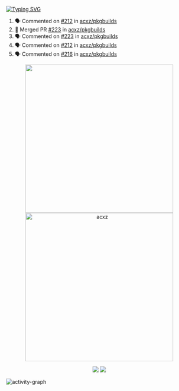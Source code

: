 [![Typing SVG](https://readme-typing-svg.herokuapp.com?size=16&color=AFFFA3&multiline=true&height=75&lines=contributing+to+robotics%2Fae%2Fml%2Fgpu;packaging+it+for+archlinux;ricer)](https://git.io/typing-svg)

<!--START_SECTION:activity-->
1. 🗣 Commented on [#212](https://github.com/acxz/pkgbuilds/issues/212) in [acxz/pkgbuilds](https://github.com/acxz/pkgbuilds)
2. 🎉 Merged PR [#223](https://github.com/acxz/pkgbuilds/pull/223) in [acxz/pkgbuilds](https://github.com/acxz/pkgbuilds)
3. 🗣 Commented on [#223](https://github.com/acxz/pkgbuilds/issues/223) in [acxz/pkgbuilds](https://github.com/acxz/pkgbuilds)
4. 🗣 Commented on [#212](https://github.com/acxz/pkgbuilds/issues/212) in [acxz/pkgbuilds](https://github.com/acxz/pkgbuilds)
5. 🗣 Commented on [#216](https://github.com/acxz/pkgbuilds/issues/216) in [acxz/pkgbuilds](https://github.com/acxz/pkgbuilds)
<!--END_SECTION:activity-->

<p align="center">
  <img width="400em" src=https://github-readme-stats.vercel.app/api?username=acxz&include_all_commits=true&show_icons=true />
  <img width="400em" src="https://github-readme-streak-stats.herokuapp.com/?user=acxz&" alt="acxz" />
</p>

<p align="center">
  <img src=https://github-readme-stats.vercel.app/api/top-langs/?username=acxz&layout=compact />
  <img src=https://github-profile-trophy.vercel.app/?username=acxz&row=2&column=4 />
</p>

![activity-graph](https://activity-graph.herokuapp.com/graph?username=acxz&theme=aqua)
